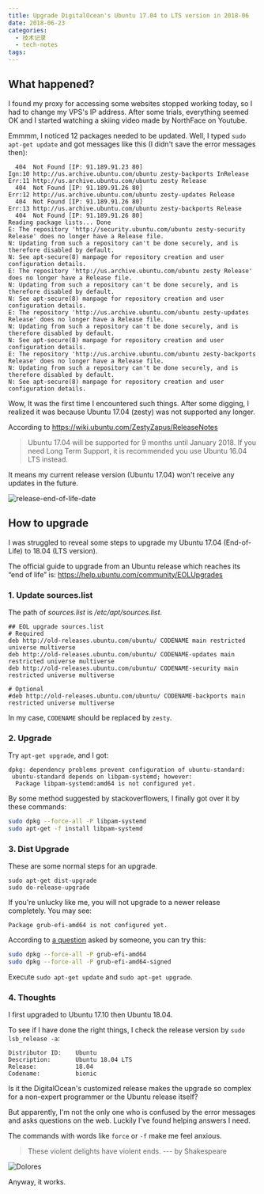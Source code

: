 ```yaml
---
title: Upgrade DigitalOcean's Ubuntu 17.04 to LTS version in 2018-06
date: 2018-06-23
categories:
  - 技术记录
  - tech-notes
tags: 
---
```


[//]: # (Image References)
[Dolores]: https://cdn.vox-cdn.com/thumbor/NxFcQHzIb1eqgk5EXafSzFwy2UU=/0x0:5100x3400/920x613/filters:focal(1816x555:2632x1371):format(webp)/cdn.vox-cdn.com/uploads/chorus_image/image/52220535/westworld_dolores.0.jpeg
[release-end-of-life-date]: https://assets.ubuntu.com/v1/f02f0a4b-r-eol-ubuntu-full-2018-02-28.png


## What happened?

I found my proxy for accessing some websites stopped working today, so I had to change my VPS's IP address.
After some trials, everything seemed OK and I started watching a skiing video made by NorthFace on Youtube.

Emmmm, I noticed 12 packages needed to be updated. 
Well, I typed `sudo apt-get update` and got messages like this (I didn't save the error messages then):

```
  404  Not Found [IP: 91.189.91.23 80]
Ign:10 http://us.archive.ubuntu.com/ubuntu zesty-backports InRelease
Err:11 http://us.archive.ubuntu.com/ubuntu zesty Release
  404  Not Found [IP: 91.189.91.26 80]
Err:12 http://us.archive.ubuntu.com/ubuntu zesty-updates Release
  404  Not Found [IP: 91.189.91.26 80]
Err:13 http://us.archive.ubuntu.com/ubuntu zesty-backports Release
  404  Not Found [IP: 91.189.91.26 80]
Reading package lists... Done
E: The repository 'http://security.ubuntu.com/ubuntu zesty-security Release' does no longer have a Release file.
N: Updating from such a repository can't be done securely, and is therefore disabled by default.
N: See apt-secure(8) manpage for repository creation and user configuration details.
E: The repository 'http://us.archive.ubuntu.com/ubuntu zesty Release' does no longer have a Release file.
N: Updating from such a repository can't be done securely, and is therefore disabled by default.
N: See apt-secure(8) manpage for repository creation and user configuration details.
E: The repository 'http://us.archive.ubuntu.com/ubuntu zesty-updates Release' does no longer have a Release file.
N: Updating from such a repository can't be done securely, and is therefore disabled by default.
N: See apt-secure(8) manpage for repository creation and user configuration details.
E: The repository 'http://us.archive.ubuntu.com/ubuntu zesty-backports Release' does no longer have a Release file.
N: Updating from such a repository can't be done securely, and is therefore disabled by default.
N: See apt-secure(8) manpage for repository creation and user configuration details.
```

Wow, It was the first time I encountered such things. 
After some digging, I realized it was because Ubuntu 17.04 (zesty) was not supported any longer.

According to https://wiki.ubuntu.com/ZestyZapus/ReleaseNotes

> Ubuntu 17.04 will be supported for 9 months until January 2018. If you need Long Term Support, it is recommended you use Ubuntu 16.04 LTS instead.

It means my current release version (Ubuntu 17.04) won't receive any updates in the future. 

![release-end-of-life-date][release-end-of-life-date]

## How to upgrade

I was struggled to reveal some steps to upgrade my Ubuntu 17.04 (End-of-Life) to 18.04 (LTS version).

The official guide to upgrade from an Ubuntu release which reaches its “end of life” is: https://help.ubuntu.com/community/EOLUpgrades

### 1. Update sources.list

The path of *sources.list* is */etc/apt/sources.list*.

```
## EOL upgrade sources.list
# Required
deb http://old-releases.ubuntu.com/ubuntu/ CODENAME main restricted universe multiverse
deb http://old-releases.ubuntu.com/ubuntu/ CODENAME-updates main restricted universe multiverse
deb http://old-releases.ubuntu.com/ubuntu/ CODENAME-security main restricted universe multiverse

# Optional
#deb http://old-releases.ubuntu.com/ubuntu/ CODENAME-backports main restricted universe multiverse
```

In my case, `CODENAME` should be replaced by `zesty`.

### 2. Upgrade

Try `apt-get upgrade`, and I got:

```
dpkg: dependency problems prevent configuration of ubuntu-standard:
 ubuntu-standard depends on libpam-systemd; however:
  Package libpam-systemd:amd64 is not configured yet.
```

By some method suggested by stackoverflowers, I finally got over it by these commands:

```bash
sudo dpkg --force-all -P libpam-systemd
sudo apt-get -f install libpam-systemd
```

### 3. Dist Upgrade

These are some normal steps for an upgrade.

```
sudo apt-get dist-upgrade
sudo do-release-upgrade
```

If you're unlucky like me, you will not upgrade to a newer release completely.
You may see:

```
Package grub-efi-amd64 is not configured yet.
```

According to [a question](https://askubuntu.com/questions/330531/unable-to-fix-broken-package-system) asked by someone, you can try this:

```bash
sudo dpkg --force-all -P grub-efi-amd64
sudo dpkg --force-all -P grub-efi-amd64-signed
```

Execute `sudo apt-get update` and `sudo apt-get upgrade`.

### 4. Thoughts

I first upgraded to Ubuntu 17.10 then Ubuntu 18.04.

To see if I have done the right things, I check the release version by `sudo lsb_release -a`:

```
Distributor ID:    Ubuntu
Description:       Ubuntu 18.04 LTS
Release:           18.04
Codename:          bionic
```

Is it the DigitalOcean's customized release makes the upgrade so complex for a non-expert programmer or the Ubuntu release itself?

But apparently, I'm not the only one who is confused by the error messages and asks questions on the web. Luckily I've found helping answers I need. 

The commands with words like `force` or `-f` make me feel anxious.

> These violent delights have violent ends. 
> --- by Shakespeare

![Dolores][Dolores]

Anyway, it works.
















